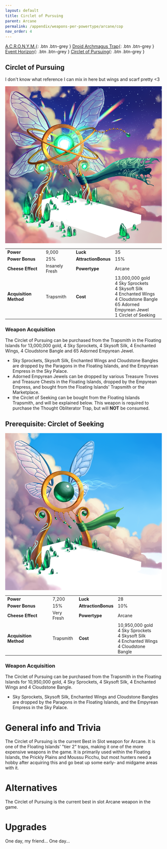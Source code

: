 ```yaml
---
layout: default
title: Circlet of Pursuing
parent: Arcane
permalink: /appendix/weapons-per-powertype/arcane/cop
nav_order: 4
---
```


<span class="fs-1">[A.C.R.O.N.Y.M.](/appendix/weapons-per-powertype/arcane/acronym){: .btn .btn-grey } </span><span class="fs-1">[Droid Archmagus Trap](/appendix/weapons-per-powertype/arcane/dat){: .btn .btn-grey } </span> <span class="fs-1">[Event Horizon](/appendix/weapons-per-powertype/arcane/eht){: .btn .btn-grey } </span><span class="fs-1">[Circlet of Pursuing](/appendix/weapons-per-powertype/arcane/cop){: .btn .btn-grey }</span>
## Circlet of Pursuing
I don't know what reference I can mix in here but wings and scarf pretty <3

<img src="/assets/images/weapons/cop.png" alt="yes I simp for a scarf and some wings they look pretty okay" width="600">

|||||
|---|---|---|---|
| __Power__ 	| 9,000	| __Luck__ 	| 35 	|
| __Power Bonus__ 	| 25% 	|__AttractionBonus__ 	| 15% 	|
| __Cheese Effect__ 	| Insanely Fresh 	| __Powertype__ 	| Arcane 	|
| __Acquisition Method__ 	| Trapsmith 	| __Cost__ 	| 13,000,000 gold <br> 4 Sky Sprockets <br> 4 Skysoft Silk <br> 4 Enchanted Wings <br> 4 Cloudstone Bangle <br> 65 Adorned Empyrean Jewel <br> 1 Circlet of Seeking|

### Weapon Acquisition
The Circlet of Pursuing can be purchased from the Trapsmith in the Floating Islands for 13,000,000 gold, 4 Sky Sprockets, 4 Skysoft Silk, 4 Enchanted Wings, 4 Cloudstone Bangle and 65 Adorned Empyrean Jewel.
- Sky Sprockets, Skysoft Silk, Enchanted Wings and Cloudstone Bangles are dropped by the Paragons in the Floating Islands, and the Empyrean Empress in the Sky Palace.
- Adorned Empyrean Jewels can be dropped by various Treasure Troves and Treasure Chests in the Floating Islands, dropped by the Empyrean Empress, and bought from the Floating Islands' Trapsmith or the Marketplace.
- the Circlet of Seeking can be bought from the Floating Islands Trapsmith, and will be explained below. This weapon is required to purchase the Thought Obliterator Trap, but will **NOT** be consumed.

## Prerequisite: Circlet of Seeking
<img src="/assets/images/weapons/cos.png" alt="yes I also simp for less scarf and some wings they look pretty okay" width="600">

|||||
|---|---|---|---|
| __Power__ 	| 7,200	| __Luck__ 	| 28 	|
| __Power Bonus__ 	| 15% 	|__AttractionBonus__ 	| 10% 	|
| __Cheese Effect__ 	| Very Fresh 	| __Powertype__ 	| Arcane 	|
| __Acquisition Method__ 	| Trapsmith 	| __Cost__ 	| 10,950,000 gold <br> 4 Sky Sprockets <br> 4 Skysoft Silk <br> 4 Enchanted Wings <br> 4 Cloudstone Bangle|

### Weapon Acquisition
The Circlet of Pursuing can be purchased from the Trapsmith in the Floating Islands for 10,950,000 gold, 4 Sky Sprockets, 4 Skysoft Silk, 4 Enchanted Wings and 4 Cloudstone Bangle.
- Sky Sprockets, Skysoft Silk, Enchanted Wings and Cloudstone Bangles are dropped by the Paragons in the Floating Islands, and the Empyrean Empress in the Sky Palace.

# General info and Trivia
The Circlet of Pursuing is the current Best in Slot weapon for Arcane. It is one of the Floating Islands' "tier 2" traps, making it one of the more expensive weapons in the game.
It is primarily used within the Floating Islands, the Prickly Plains and Moussu Picchu, but most hunters need a hobby after acquiring this and go beat up some early- and midgame areas with it.

# Alternatives
The Circlet of Pursuing is the current best in slot Arcane weapon in the game.

# Upgrades
One day, my friend...
One day...
